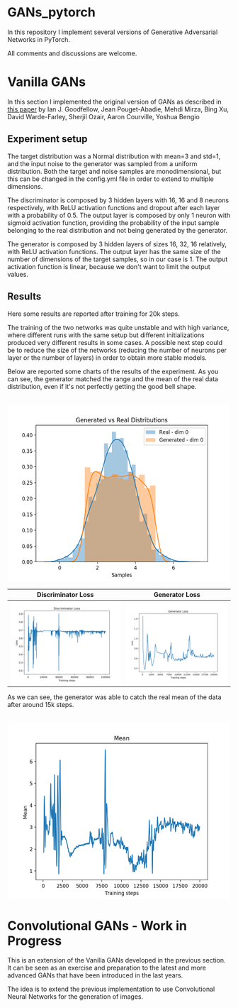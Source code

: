 # GANs_pytorch
In this repository I implement several versions of Generative Adversarial Networks in PyTorch.

All comments and discussions are welcome.

# Vanilla GANs
In this section I implemented the original version of GANs as described in [this paper](https://arxiv.org/abs/1406.2661) by Ian J. Goodfellow, Jean Pouget-Abadie, Mehdi Mirza, Bing Xu, David Warde-Farley, Sherjil Ozair, Aaron Courville, Yoshua Bengio

## Experiment setup
The target distribution was a Normal distribution with mean=3 and std=1, and the input noise to the generator was sampled from a uniform distribution. Both the target and noise samples are monodimensional, but this can be changed in the config.yml file in order to extend to multiple dimensions.

The discriminator is composed by 3 hidden layers with 16, 16 and 8 neurons respectively, with ReLU activation functions and dropout after each layer with a probability of 0.5. The output layer is composed by only 1 neuron with sigmoid activation function, providing the probability of the input sample belonging to the real distribution and not being generated by the generator.

The generator is composed by 3 hidden layers of sizes 16, 32, 16 relatively, with ReLU activation functions. The output layer has the same size of the number of dimensions of the target samples, so in our case is 1. The output activation function is linear, because we don't want to limit the output values.

## Results
Here some results are reported after training for 20k steps.

The training of the two networks was quite unstable and with high variance, where different runs with the same setup but different initializations produced very different results in some cases. A possible next step could be to reduce the size of the networks (reducing the number of neurons per layer or the number of layers) in order to obtain more stable models.

Below are reported some charts of the results of the experiment. As you can see, the generator matched the range and the mean of the real data distribution, even if it's not perfectly getting the good bell shape.<br><br>

<p align="center"><img src="vanilla_gan/19-02-27_10-11/generated_vs_real_distribution.png" alt="Distributions" width="500" height="400"></p>

Discriminator Loss                                           |  Generator Loss
:-----------------------------------------------------------:|:---------------------------------------:
![Discriminator Loss](vanilla_gan/19-02-27_10-11/discriminator_loss.png) | ![Generator Loss](vanilla_gan/19-02-27_10-11/generator_loss.png)

As we can see, the generator was able to catch the real mean of the data after around 15k steps.<br><br>

<p align="center"><img src="vanilla_gan/19-02-27_10-11/mean.png" alt="Mean" width="500" height="400"></p>

# Convolutional GANs - Work in Progress
This is an extension of the Vanilla GANs developed in the previous section. It can be seen as an exercise and preparation to the latest and more advanced GANs that have been introduced in the last years.

The idea is to extend the previous implementation to use Convolutional Neural Networks for the generation of images.